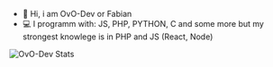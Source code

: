 - 👋 Hi, i am OvO-Dev or Fabian
- 💻 I programm with: JS, PHP, PYTHON, C and some more but my strongest knowlege is in PHP and JS (React, Node)

![OvO-Dev Stats](https://github-readme-stats.vercel.app/api?username=ovo-dev&theme=cobalt&show_icons=true)
